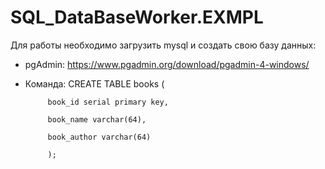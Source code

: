 # SQL_DataBaseWorker.EXMPL
Для работы необходимо загрузить mysql и создать свою базу данных: 
- pgAdmin: https://www.pgadmin.org/download/pgadmin-4-windows/
 - Команда: 
            CREATE TABLE books (
 
            book_id serial primary key,
            
            book_name varchar(64),
            
            book_author varchar(64)
            
            );
